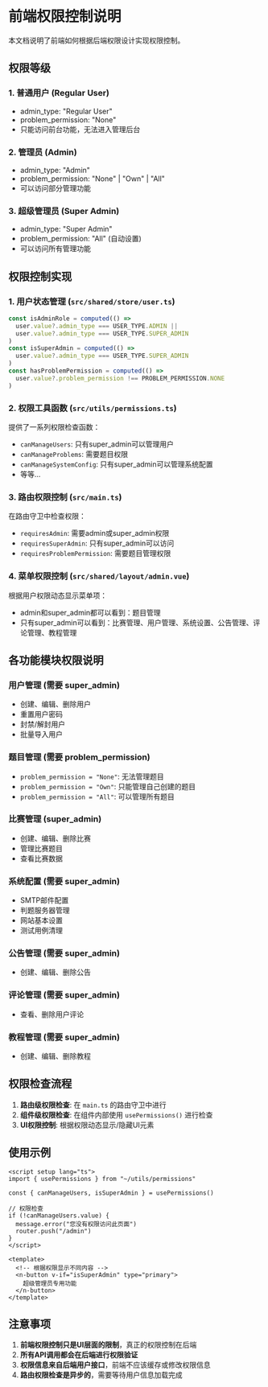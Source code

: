 # 前端权限控制说明

本文档说明了前端如何根据后端权限设计实现权限控制。

## 权限等级

### 1. 普通用户 (Regular User)
- admin_type: "Regular User"
- problem_permission: "None"
- 只能访问前台功能，无法进入管理后台

### 2. 管理员 (Admin)
- admin_type: "Admin"  
- problem_permission: "None" | "Own" | "All"
- 可以访问部分管理功能

### 3. 超级管理员 (Super Admin)
- admin_type: "Super Admin"
- problem_permission: "All" (自动设置)
- 可以访问所有管理功能

## 权限控制实现

### 1. 用户状态管理 (`src/shared/store/user.ts`)
```typescript
const isAdminRole = computed(() => 
  user.value?.admin_type === USER_TYPE.ADMIN ||
  user.value?.admin_type === USER_TYPE.SUPER_ADMIN
)
const isSuperAdmin = computed(() => 
  user.value?.admin_type === USER_TYPE.SUPER_ADMIN
)
const hasProblemPermission = computed(() => 
  user.value?.problem_permission !== PROBLEM_PERMISSION.NONE
)
```

### 2. 权限工具函数 (`src/utils/permissions.ts`)
提供了一系列权限检查函数：
- `canManageUsers`: 只有super_admin可以管理用户
- `canManageProblems`: 需要题目权限
- `canManageSystemConfig`: 只有super_admin可以管理系统配置
- 等等...

### 3. 路由权限控制 (`src/main.ts`)
在路由守卫中检查权限：
- `requiresAdmin`: 需要admin或super_admin权限
- `requiresSuperAdmin`: 只有super_admin可以访问
- `requiresProblemPermission`: 需要题目管理权限

### 4. 菜单权限控制 (`src/shared/layout/admin.vue`)
根据用户权限动态显示菜单项：
- admin和super_admin都可以看到：题目管理
- 只有super_admin可以看到：比赛管理、用户管理、系统设置、公告管理、评论管理、教程管理

## 各功能模块权限说明

### 用户管理 (需要 super_admin)
- 创建、编辑、删除用户
- 重置用户密码
- 封禁/解封用户
- 批量导入用户

### 题目管理 (需要 problem_permission)
- `problem_permission = "None"`: 无法管理题目
- `problem_permission = "Own"`: 只能管理自己创建的题目
- `problem_permission = "All"`: 可以管理所有题目

### 比赛管理 (super_admin)
- 创建、编辑、删除比赛
- 管理比赛题目
- 查看比赛数据

### 系统配置 (需要 super_admin)
- SMTP邮件配置
- 判题服务器管理
- 网站基本设置
- 测试用例清理

### 公告管理 (需要 super_admin)
- 创建、编辑、删除公告

### 评论管理 (需要 super_admin)
- 查看、删除用户评论

### 教程管理 (需要 super_admin)
- 创建、编辑、删除教程

## 权限检查流程

1. **路由级权限检查**: 在 `main.ts` 的路由守卫中进行
2. **组件级权限检查**: 在组件内部使用 `usePermissions()` 进行检查
3. **UI权限控制**: 根据权限动态显示/隐藏UI元素

## 使用示例

```vue
<script setup lang="ts">
import { usePermissions } from "~/utils/permissions"

const { canManageUsers, isSuperAdmin } = usePermissions()

// 权限检查
if (!canManageUsers.value) {
  message.error("您没有权限访问此页面")
  router.push("/admin")
}
</script>

<template>
  <!-- 根据权限显示不同内容 -->
  <n-button v-if="isSuperAdmin" type="primary">
    超级管理员专用功能
  </n-button>
</template>
```

## 注意事项

1. **前端权限控制只是UI层面的限制**，真正的权限控制在后端
2. **所有API调用都会在后端进行权限验证**
3. **权限信息来自后端用户接口**，前端不应该缓存或修改权限信息
4. **路由权限检查是异步的**，需要等待用户信息加载完成
